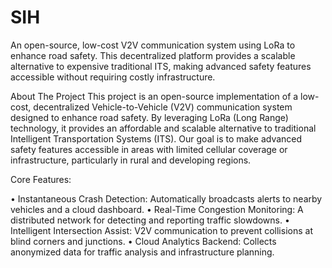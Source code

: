 # SIH
An open-source, low-cost V2V communication system using LoRa to enhance road safety. This decentralized platform provides a scalable alternative to expensive traditional ITS, making advanced safety features accessible without requiring costly infrastructure.

About The Project
This project is an open-source implementation of a low-cost, decentralized Vehicle-to-Vehicle (V2V) communication system designed to enhance road safety. By leveraging LoRa (Long Range) technology, it provides an affordable and scalable alternative to traditional Intelligent Transportation Systems (ITS). Our goal is to make advanced safety features accessible in areas with limited cellular coverage or infrastructure, particularly in rural and developing regions.

Core Features:

• Instantaneous Crash Detection: Automatically broadcasts alerts to nearby vehicles and a cloud dashboard.
• Real-Time Congestion Monitoring: A distributed network for detecting and reporting traffic slowdowns.
• Intelligent Intersection Assist: V2V communication to prevent collisions at blind corners and junctions.
• Cloud Analytics Backend: Collects anonymized data for traffic analysis and infrastructure planning.
